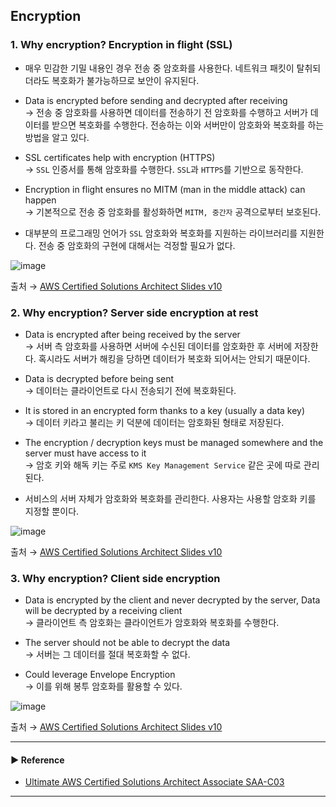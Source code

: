 ## Encryption
### 1. Why encryption? Encryption in flight (SSL)
- 매우 민감한 기밀 내용인 경우 전송 중 암호화를 사용한다. 네트워크 패킷이 탈취되더라도 복호화가 불가능하므로 보안이 유지된다.

- Data is encrypted before sending and decrypted after receiving  
→ 전송 중 암호화를 사용하면 데이터를 전송하기 전 암호화를 수행하고 서버가 데이터를 받으면 복호화를 수행한다. 전송하는 이와 서버만이 암호화와 복호화를 하는 방법을 알고 있다.

- SSL certificates help with encryption (HTTPS)  
→ `SSL` 인증서를 통해 암호화를 수행한다. `SSL`과 `HTTPS`를 기반으로 동작한다.

- Encryption in flight ensures no MITM (man in the middle attack) can happen  
→ 기본적으로 전송 중 암호화를 활성화하면 `MITM, 중간자` 공격으로부터 보호된다.

- 대부분의 프로그래밍 언어가 `SSL` 암호화와 복호화를 지원하는 라이브러리를 지원한다. 전송 중 암호화의 구현에 대해서는 걱정할 필요가 없다.

![image](https://user-images.githubusercontent.com/97398071/236682204-3c9f5440-2a17-4fe3-94b1-aba5137963ad.png)

출처 → [AWS Certified Solutions Architect Slides v10](https://courses.datacumulus.com/downloads/certified-solutions-architect-pn9/)

### 2. Why encryption? Server side encryption at rest
- Data is encrypted after being received by the server  
→ 서버 측 암호화를 사용하면 서버에 수신된 데이터를 암호화한 후 서버에 저장한다. 혹시라도 서버가 해킹을 당하면 데이터가 복호화 되어서는 안되기 때문이다.

- Data is decrypted before being sent  
→ 데이터는 클라이언트로 다시 전송되기 전에 복호화된다.

- It is stored in an encrypted form thanks to a key (usually a data key)  
→ 데이터 키라고 불리는 키 덕분에 데이터는 암호화된 형태로 저장된다.

- The encryption / decryption keys must be managed somewhere and the server must have access to it  
→ 암호 키와 해독 키는 주로 `KMS Key Management Service` 같은 곳에 따로 관리된다.

- 서비스의 서버 자체가 암호화와 복호화를 관리한다. 사용자는 사용할 암호화 키를 지정할 뿐이다.

![image](https://user-images.githubusercontent.com/97398071/236682288-2891c42d-457c-428a-99ad-325fc9955901.png)

출처 → [AWS Certified Solutions Architect Slides v10](https://courses.datacumulus.com/downloads/certified-solutions-architect-pn9/)

### 3. Why encryption? Client side encryption
- Data is encrypted by the client and never decrypted by the server, Data will be decrypted by a receiving client  
→ 클라이언트 측 암호화는 클라이언트가 암호화와 복호화를 수행한다. 

- The server should not be able to decrypt the data  
→ 서버는 그 데이터를 절대 복호화할 수 없다.

- Could leverage Envelope Encryption  
→ 이를 위해 봉투 암호화를 활용할 수 있다.

![image](https://user-images.githubusercontent.com/97398071/236682342-d64b938c-ad8c-4fc9-849a-ce7fa5e7a4ca.png)

출처 → [AWS Certified Solutions Architect Slides v10](https://courses.datacumulus.com/downloads/certified-solutions-architect-pn9/)

---
#### ▶ Reference
- [Ultimate AWS Certified Solutions Architect Associate SAA-C03](https://www.udemy.com/course/aws-certified-solutions-architect-associate-saa-c03/)
---